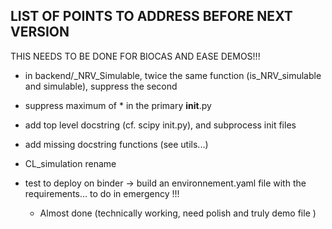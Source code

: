 LIST OF POINTS TO ADDRESS BEFORE NEXT VERSION
---------------------------------------------
THIS NEEDS TO BE DONE FOR BIOCAS AND EASE DEMOS!!! 

* in backend/_NRV_Simulable, twice the same function (is_NRV_simulable and simulable), suppress the second

* suppress maximum of * in the primary __init__.py

* add top level docstring (cf. scipy init.py), and subprocess init files

* add missing docstring functions (see utils...)

* CL_simulation rename

* test to deploy on binder -> build an environnement.yaml file with the requirements... to do in emergency !!!
  * Almost done (technically working, need polish and truly demo file )